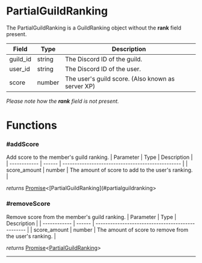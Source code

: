 # PartialGuildRanking

The PartialGuildRanking is a GuildRanking object without the **rank** field present.

| Field    | Type   | Description                                       |
| -------- | ------ | ------------------------------------------------- |
| guild_id | string | The Discord ID of the guild.                      |
| user_id  | string | The Discord ID of the user.                       |
| score    | number | The user's guild score. (Also known as server XP) |

_Please note how the **rank** field is not present._


# Functions

### #addScore

Add score to the member's guild ranking.
| Parameter | Type | Description |
| ------------ | ------ | ------------------------------------------------- |
| score_amount | number | The amount of score to add to the user's ranking. |

_returns_ [Promise](https://developer.mozilla.org/en-US/docs/Web/JavaScript/Reference/Global_Objects/Promise)<[PartialGuildRanking](#partialguildranking>

### #removeScore

Remove score from the member's guild ranking.
| Parameter | Type | Description |
| ------------ | ------ | ------------------------------------------------- |
| score_amount | number | The amount of score to remove from the user's ranking. |

_returns_ [Promise](https://developer.mozilla.org/en-US/docs/Web/JavaScript/Reference/Global_Objects/Promise)<[PartialGuildRanking](#partialguildranking)>

---
